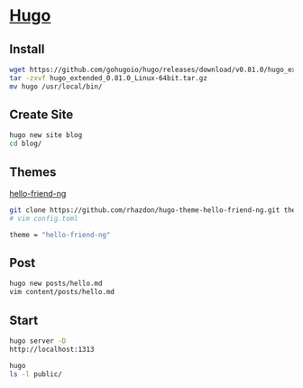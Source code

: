 ﻿# [Hugo](https://gohugo.io/)

## Install

```bash
wget https://github.com/gohugoio/hugo/releases/download/v0.81.0/hugo_extended_0.81.0_Linux-64bit.tar.gz
tar -zxvf hugo_extended_0.81.0_Linux-64bit.tar.gz
mv hugo /usr/local/bin/
```

## Create Site

```bash
hugo new site blog
cd blog/
```

## Themes

[hello-friend-ng](https://themes.gohugo.io/hugo-theme-hello-friend-ng/)

```bash
git clone https://github.com/rhazdon/hugo-theme-hello-friend-ng.git themes/hello-friend-ng
# vim config.toml

theme = "hello-friend-ng"
```

## Post

```bash
hugo new posts/hello.md
vim content/posts/hello.md
```

## Start

```bash
hugo server -D
http://localhost:1313

hugo
ls -l public/
```
